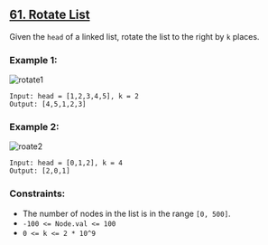 ## [61. Rotate List](https://leetcode.com/problems/rotate-list/)

Given the `head` of a linked list, rotate the list to the right by `k` places.

### Example 1:

![rotate1](https://github.com/user-attachments/assets/aec1d34f-1c29-4cdf-aeb4-f95ce668d8ca)

```
Input: head = [1,2,3,4,5], k = 2
Output: [4,5,1,2,3]
```

### Example 2:

![roate2](https://github.com/user-attachments/assets/b46133ad-77f6-402b-b841-0aeb57a2d0d3)

```
Input: head = [0,1,2], k = 4
Output: [2,0,1]
```

### Constraints:

- The number of nodes in the list is in the range `[0, 500]`.
- `-100 <= Node.val <= 100`
- `0 <= k <= 2 * 10^9`
